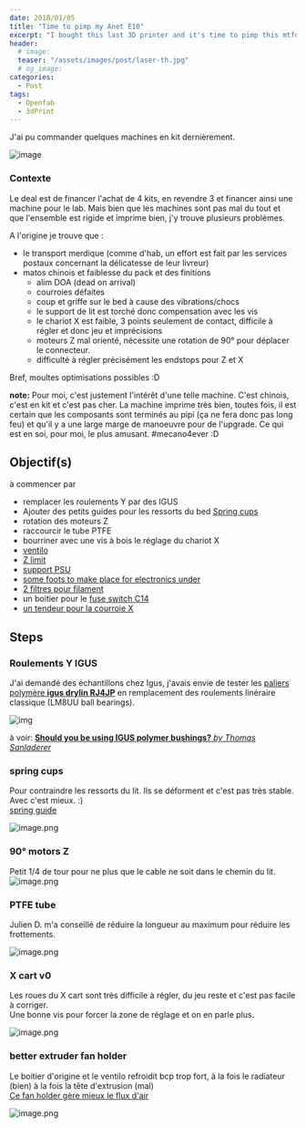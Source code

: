 ```yaml
---
date: 2018/01/05
title: "Time to pimp my Anet E10"
excerpt: "I bought this last 3D printer and it's time to pimp this mtfucka"
header:
  # image:
  teaser: "/assets/images/post/laser-th.jpg"
  # og_image:
categories:
  - Post
tags:
  - Openfab
  - 3dPrint
---
```

J'ai pu commander quelques machines en kit dernièrement.

![image](https://user-images.githubusercontent.com/12049360/34579101-e513405a-f187-11e7-8cd5-0796ed44a43e.png)

### Contexte
Le deal est de financer l'achat de 4 kits, en revendre 3 et financer ainsi une machine pour le lab. Mais bien que les machines sont pas mal du tout et que l'ensemble est rigide et imprime bien, j'y trouve plusieurs problèmes.

A l'origine je trouve que :
- le transport merdique (comme d'hab, un effort est fait par les services postaux concernant la délicatesse de leur livreur)
- matos chinois et faiblesse du pack et des finitions
  - alim DOA (dead on arrival)
  - courroies défaites
  - coup et griffe sur le bed à cause des vibrations/chocs
  - le support de lit est torché donc compensation avec les vis
  - le chariot X est faible, 3 points seulement de contact, difficile à régler et donc jeu et imprécisions
  - moteurs Z mal orienté, nécessite une rotation de 90° pour déplacer le connecteur.
  - difficulté à régler précisément les endstops pour Z et X

Bref, moultes optimisations possibles :D

**note:** Pour moi, c'est justement l'intérêt d'une telle machine. C'est chinois, c'est en kit et c'est pas cher. La machine imprime très bien, toutes fois, il est certain que les composants sont terminés au pipi (ça ne fera donc pas long feu) et qu'il y a une large marge de manoeuvre pour de l'upgrade. Ce qui est en soi, pour moi, le plus amusant. #mecano4ever :D

## Objectif(s)
à commencer par
- remplacer les roulements Y par des IGUS
- Ajouter des petits guides pour les ressorts du bed [Spring cups](https://www.thingiverse.com/thing:2044042)
- rotation des moteurs Z
- raccourcir le tube PTFE
- bourriner avec une vis à bois le réglage du chariot X
- [ventilo](https://www.thingiverse.com/thing:2481362)
- [Z limit](https://www.thingiverse.com/thing:2482030)
- [support PSU](https://www.thingiverse.com/thing:2467824)
- [some foots to make place for electronics under](https://www.thingiverse.com/thing:2659913)
- [2 filtres pour filament](https://www.thingiverse.com/thing:1692395)
- un boitier pour le [fuse switch C14](https://www.thingiverse.com/thing:2119103)
- [un tendeur pour la courroie X](https://www.thingiverse.com/thing:2589638)



## Steps
### Roulements Y IGUS

J'ai demandé des échantillons chez Igus, j'avais envie de tester les [paliers polymère **igus drylin RJ4JP**](https://www.igus.com/wpck/17748/Motek14_N14_6_3_Vollkunststofflager) en remplacement des roulements linéraire classique (LM8UU ball bearings).

![img](https://cdn.thingiverse.com/renders/f2/80/a4/3a/d2/895dfd9d3ce728b0b494b4255fc85dda_preview_featured.jpg)

à voir: [**Should you be using IGUS polymer bushings?** *by Thomas Sanladerer*
](https://youtu.be/ZGBipbgwgME)

### spring cups

Pour contraindre les ressorts du lit. Ils se déforment et c'est pas très stable. Avec c'est mieux. :)   
[spring guide](https://www.thingiverse.com/thing:2171918)

![image.png](https://images.zenhubusercontent.com/599be89f8f62dc7798c39c2f/65373525-1994-4bef-97be-ccc8b6f720b0)

### 90° motors Z

Petit 1/4 de tour pour ne plus que le cable ne soit dans le chemin du lit.
![image.png](https://images.zenhubusercontent.com/599be89f8f62dc7798c39c2f/018ae3fb-5cf3-4cf2-be6f-f2f4647ab3d9)
### PTFE tube

Julien D. m'a conseillé de réduire la longueur au maximum pour réduire les frottements.

![image.png](https://images.zenhubusercontent.com/599be89f8f62dc7798c39c2f/14876a98-ae8f-4598-b055-df3428e38032)
### X cart v0

Les roues du X cart sont très difficile à régler, du jeu reste et c'est pas facile à corriger.  
Une bonne vis pour forcer la zone de réglage et on en parle plus.

![image.png](https://images.zenhubusercontent.com/599be89f8f62dc7798c39c2f/96981e6c-c99f-41dd-a7f1-a6a23b7f0867)

### better extruder fan holder
Le boitier d'origine et le ventilo refroidit bcp trop fort, à la fois le radiateur (bien) à la fois la tête d'extrusion (mal)   
[Ce fan holder gère mieux le flux d'air](https://www.thingiverse.com/thing:2481362)

![image.png](https://images.zenhubusercontent.com/599be89f8f62dc7798c39c2f/63547cf4-8831-4f4e-86a9-ec8a1664f24b)
